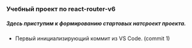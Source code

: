 ### Учебный проект по react-router-v6
##### Здесь приступим к формированию стартовых натсроект проекта. 
* Первый инициализирующий коммит из VS Code. (commit 1)